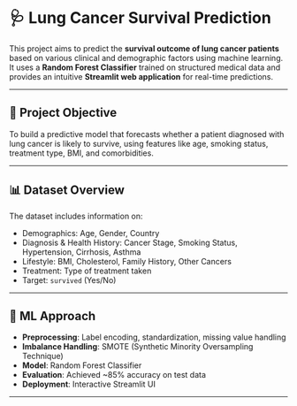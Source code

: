 # 🩺 Lung Cancer Survival Prediction

This project aims to predict the **survival outcome of lung cancer patients** based on various clinical and demographic factors using machine learning. It uses a **Random Forest Classifier** trained on structured medical data and provides an intuitive **Streamlit web application** for real-time predictions.

---

## 📌 Project Objective

To build a predictive model that forecasts whether a patient diagnosed with lung cancer is likely to survive, using features like age, smoking status, treatment type, BMI, and comorbidities.

---

## 📊 Dataset Overview

The dataset includes information on:

- Demographics: Age, Gender, Country  
- Diagnosis & Health History: Cancer Stage, Smoking Status, Hypertension, Cirrhosis, Asthma  
- Lifestyle: BMI, Cholesterol, Family History, Other Cancers  
- Treatment: Type of treatment taken  
- Target: `survived` (Yes/No)

---

## 🧠 ML Approach

- **Preprocessing**: Label encoding, standardization, missing value handling  
- **Imbalance Handling**: SMOTE (Synthetic Minority Oversampling Technique)  
- **Model**: Random Forest Classifier  
- **Evaluation**: Achieved ~85% accuracy on test data  
- **Deployment**: Interactive Streamlit UI

---

